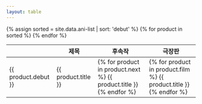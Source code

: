 ```yaml
---
layout: table
---
```


<table>
  <thead>
    <tr>
      <th></th>
      <th>제목</th>
      <th>후속작</th>
      <th>극장판</th>
    </tr>
  </thead>
  <tbody id="aniListTbody">
    {% assign sorted = site.data.ani-list | sort: 'debut' %}
    {% for product in sorted %}
      <tr>
        <td>{{ product.debut }}</td>
        <td>{{ product.title }}</td>
        <td>
          {% for product in product.next %}
            {{ product.title }}<br>
          {% endfor %}
        </td>
        <td>
          {% for product in product.film %}
            {{ product.title }}<br>
          {% endfor %}
        </td>
      </tr>
    {% endfor %}
  </tbody>
</table>
